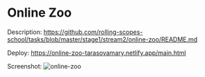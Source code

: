 # Online Zoo
Description: https://github.com/rolling-scopes-school/tasks/blob/master/stage1/stream2/online-zoo/README.md

Deploy: https://online-zoo-tarasovamary.netlify.app/main.html

Screenshot: 
![online-zoo](https://github.com/tarasovamary/online-zoo/assets/103993159/256d338f-6cf3-4ebe-8c3c-57b5f3330f4e)
